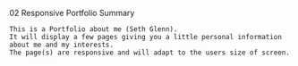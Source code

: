 02 Responsive Portfolio Summary

    This is a Portfolio about me (Seth Glenn). 
    It will display a few pages giving you a little personal information about me and my interests.
    The page(s) are responsive and will adapt to the users size of screen.